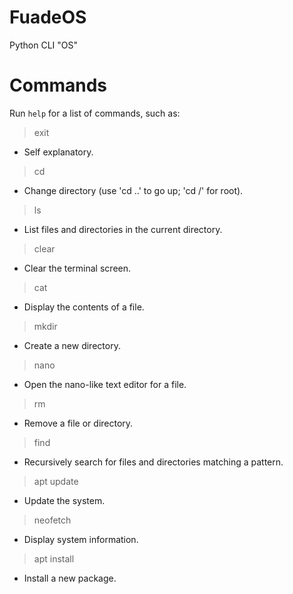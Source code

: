 # FuadeOS
Python CLI "OS"

# Commands
Run `help` for a list of commands, such as:
> exit                     
- Self explanatory.
> cd <dir>
- Change directory (use 'cd ..' to go up; 'cd /' for root).
> ls
- List files and directories in the current directory.
> clear
- Clear the terminal screen.
> cat <file>
- Display the contents of a file.
> mkdir <dir>
- Create a new directory.
> nano <file>
- Open the nano-like text editor for a file.
> rm <target>
- Remove a file or directory.
> find <pattern>
- Recursively search for files and directories matching a pattern.
> apt update
- Update the system.
> neofetch
- Display system information.
> apt install <package>
- Install a new package.
